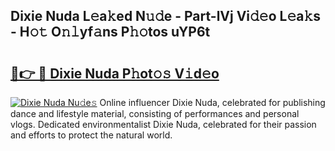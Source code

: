 ## Dixie Nuda L𝚎a𝚔ed N𝚞𝚍e - Part-lVj Vi𝚍𝚎o L𝚎a𝚔s - H𝚘𝚝 O𝚗𝚕yf𝚊ns P𝚑𝚘tos uYP6t

# <h2><a href="http://kff6elg.oniu.top/?m=Dixie+Nuda">🔗👉 🔴 Dixie Nuda P𝚑ot𝚘𝚜 V𝚒d𝚎o</a></h2>

[![Dixie Nuda Nu𝚍e𝚜](https://i.imgur.com/0qMVB7G.gif)](http://kff6elg.oniu.top/?m=Dixie+Nuda)
Online influencer Dixie Nuda, celebrated for publishing dance and lifestyle material, consisting of performances and personal vlogs. Dedicated environmentalist Dixie Nuda, celebrated for their passion and efforts to protect the natural world.  
